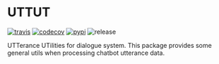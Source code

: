 # UTTUT

[![travis][travis-image]][travis-url]
[![codecov][codecov-image]][codecov-url]
[![pypi][pypi-image]][pypi-url]
![release][release-image]

[travis-image]: https://img.shields.io/travis/Yoctol/uttut.svg?style=flat
[travis-url]: https://travis-ci.org/Yoctol/uttut
[pypi-image]: https://img.shields.io/pypi/v/uttut.svg?style=flat
[pypi-url]: https://pypi.python.org/pypi/uttut
[codecov-image]: https://codecov.io/gh/Yoctol/uttut/branch/master/graph/badge.svg
[codecov-url]: https://codecov.io/gh/Yoctol/uttut
[release-image]: https://img.shields.io/github/release/Yoctol/uttut.svg


UTTerance UTilities for dialogue system. This package provides some general utils when processing chatbot utterance data.
